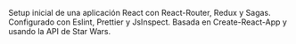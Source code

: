 Setup inicial de una aplicación React con React-Router, Redux y Sagas. Configurado con Eslint, Prettier y JsInspect. Basada en Create-React-App y usando la API de Star Wars.

